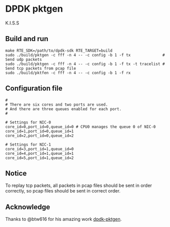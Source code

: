 
DPDK pktgen
===========
K.I.S.S

## Build and run

	make RTE_SDK=/path/to/dpdk-sdk RTE_TARGET=build
	sudo ./build/pktgen -c fff -n 4 -- -c config -b 1 -f tx              # Send udp packets
	sudo ./build/pktgen -c fff -n 4 -- -c config -b 1 -f tx -t tracelist # Send tcp packets from pcap file
	sudo ./build/pktfen -c fff -n 4 -- -c config -b 1 -f rx

## Configuration file

	#
	# There are six cores and two ports are used.
	# And there are three queues enabled for each port.
	#
	
	# Settings for NIC-0
	core_id=0,port_id=0,queue_id=0 # CPU0 manages the queue 0 of NIC-0
	core_id=1,port_id=0,queue_id=1
	core_id=2,port_id=0,queue_id=2
	
	# Settings for NIC-1
	core_id=3,port_id=1,queue_id=0
	core_id=4,port_id=1,queue_id=1
	core_id=5,port_id=1,queue_id=2


## Notice

To replay tcp packets, all packets in pcap files should be sent in order
correctly, so pcap files should be sent in correct order.

## Acknowledge

Thanks to @btw616 for his amazing work [dpdk-pktgen](https://github.com/btw616/dpdk-apps).
